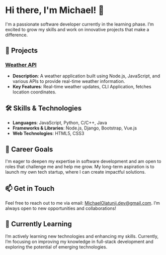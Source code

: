 # Hi there, I'm Michael! 👋

I'm a passionate software developer currently in the learning phase. I’m excited to grow my skills and work on innovative projects that make a difference. 

## 🚀 Projects
### [Weather API](link-to-your-project)
- **Description**: A weather application built using Node.js, JavaScript, and various APIs to provide real-time weather information.
- **Key Features**: Real-time weather updates, CLI Application, fetches location coordinates.

## 🛠 Skills & Technologies
- **Languages**: JavaScript, Python, C/C++, Java
- **Frameworks & Libraries**: Node.js, Django, Bootstrap, Vue.js
- **Web Technologies**: HTML5, CSS3

## 🌟 Career Goals
I'm eager to deepen my expertise in software development and am open to roles that challenge me and help me grow. My long-term aspiration is to launch my own tech startup, where I can create impactful solutions.

## 📫 Get in Touch
Feel free to reach out to me via email: [MichaelOlatunji.dev@gmail.com](mailto:MichaelOlatunji.dev@gmail.com). I’m always open to new opportunities and collaborations!

## 🌱 Currently Learning
I’m actively learning new technologies and enhancing my skills. Currently, I’m focusing on improving my knowledge in full-stack development and exploring the potential of emerging technologies.

<!---
i-am-Shekinah/i-am-Shekinah is a ✨ special ✨ repository because its `README.md` (this file) appears on your GitHub profile.
You can click the Preview link to take a look at your changes.
--->

